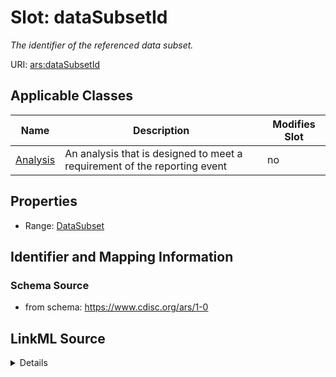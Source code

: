 # Slot: dataSubsetId


_The identifier of the referenced data subset._



URI: [ars:dataSubsetId](https://www.cdisc.org/ars/1-0/dataSubsetId)



<!-- no inheritance hierarchy -->




## Applicable Classes

| Name | Description | Modifies Slot |
| --- | --- | --- |
[Analysis](Analysis.md) | An analysis that is designed to meet a requirement of the reporting event |  no  |







## Properties

* Range: [DataSubset](DataSubset.md)





## Identifier and Mapping Information







### Schema Source


* from schema: https://www.cdisc.org/ars/1-0




## LinkML Source

<details>
```yaml
name: dataSubsetId
description: The identifier of the referenced data subset.
from_schema: https://www.cdisc.org/ars/1-0
rank: 1000
alias: dataSubsetId
domain_of:
- Analysis
range: DataSubset
inlined: false

```
</details>
